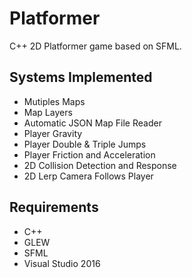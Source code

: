 # Platformer
C++ 2D Platformer game based on SFML.

## Systems Implemented
- Mutiples Maps
- Map Layers
- Automatic JSON Map File Reader
- Player Gravity
- Player Double & Triple Jumps
- Player Friction and Acceleration
- 2D Collision Detection and Response
- 2D Lerp Camera Follows Player

 ## Requirements
 - C++
 - GLEW
 - SFML
 - Visual Studio 2016
